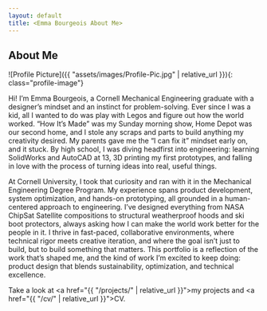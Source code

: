 ```yaml
---
layout: default
title: <Emma Bourgeois About Me>
---
```


## About Me


![Profile Picture]({{ "assets/images/Profile-Pic.jpg" | relative_url }}){: class="profile-image"}
 
Hi! I’m Emma Bourgeois, a Cornell Mechanical Engineering graduate with a designer’s mindset and an instinct for problem-solving. Ever since I was a kid, all I wanted to do was play with Legos and figure out how the world worked. “How It’s Made” was my Sunday morning show,  Home Depot was our second home, and I stole any scraps and parts to build anything my creativity desired. My parents gave me the “I can fix it” mindset early on, and it stuck. By high school, I was diving headfirst into engineering: learning SolidWorks and AutoCAD at 13, 3D printing my first prototypes, and falling in love with the process of turning ideas into real, useful things.

At Cornell University, I took that curiosity and ran with it in the Mechanical Engineering Degree Program. My experience spans product development, system optimization, and hands-on prototyping, all grounded in a human-centered approach to engineering. I’ve designed everything from NASA ChipSat Satellite compositions to structural weatherproof hoods and ski boot protectors, always asking how I can make the world work better for the people in it. I thrive in fast-paced, collaborative environments, where technical rigor meets creative iteration, and where the goal isn’t just to build, but to build something that matters. This portfolio is a reflection of the work that’s shaped me, and the kind of work I’m excited to keep doing: product design that blends sustainability, optimization, and technical excellence.



Take a look at <a href="{{ "/projects/" | relative_url }}">my projects</a> and <a href="{{ "/cv/" | relative_url }}">CV</a>.
